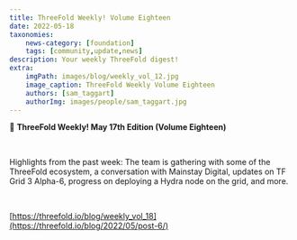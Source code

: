 ```yaml
---
title: ThreeFold Weekly! Volume Eighteen
date: 2022-05-18
taxonomies:
    news-category: [foundation]
    tags: [community,update,news]
description: Your weekly ThreeFold digest!
extra:
    imgPath: images/blog/weekly_vol_12.jpg
    image_caption: ThreeFold Weekly Volume Eighteen
    authors: [sam_taggart]
    authorImg: images/people/sam_taggart.jpg
---
```


📰 **ThreeFold Weekly! May 17th Edition (Volume Eighteen)**

<br/>

Highlights from the past week: The team is gathering with some of the ThreeFold ecosystem, a conversation with Mainstay Digital, updates on TF Grid 3 Alpha-6, progress on deploying a Hydra node on the grid, and more.

<br/>

[https://threefold.io/blog/weekly_vol_18](https://threefold.io/blog/2022/05/post-6/)